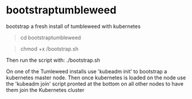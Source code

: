 # bootstraptumbleweed
bootstrap a fresh install of tumbleweed with kubernetes

> cd bootstraptumbleweed 

> chmod +x /bootstrap.sh

Then run the script with: ./bootstrap.sh

On one of the Tumleweed installs use 'kubeadm init' to bootstrap a kubernetes master node. Then once kubernetes is loaded on the node use the 'kubeadm join' script pronted at the bottom on all other nodes to have them join the Kubernetes cluster
